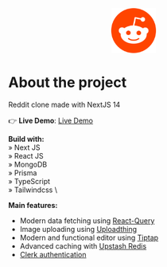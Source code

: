 <div align='center'>
  <img src='/public/assets/images/logo.png' width='90' heigth='90'>
</div>

# About the project

Reddit clone made with NextJS 14

👉 **Live Demo**: [Live Demo](https://x-ccristiann.vercel.app)

**Build with:** \
» Next JS \
» React JS \
» MongoDB \
» Prisma \
» TypeScript \
» Tailwindcss \

**Main features:**
* Modern data fetching using [React-Query](https://tanstack.com/query/v3/)
* Image uploading using [Uploadthing](https://uploadthing.com)
* Modern and functional editor using [Tiptap](https://tiptap.dev/)
* Advanced caching with [Upstash Redis](https://upstash.com)
* [Clerk authentication](https://clerk.com)

